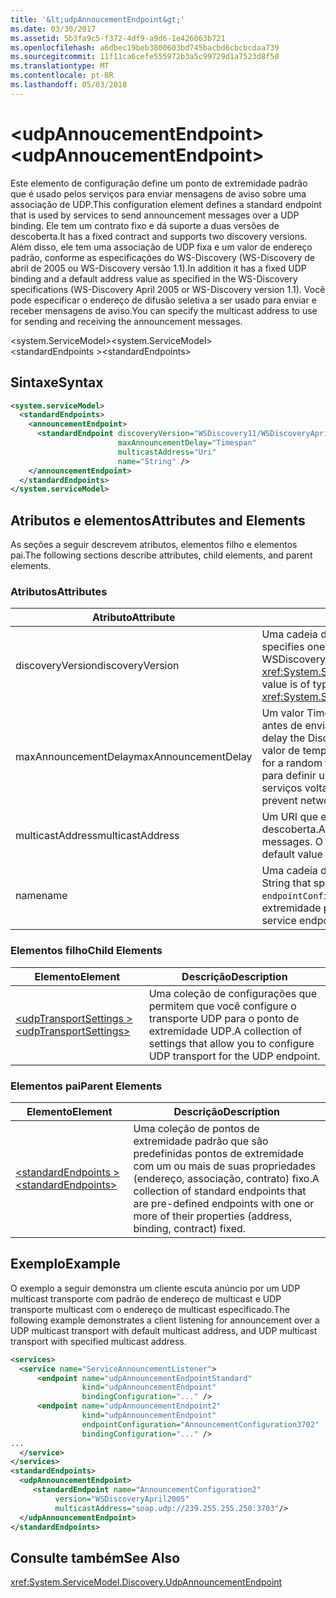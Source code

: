```yaml
---
title: '&lt;udpAnnoucementEndpoint&gt;'
ms.date: 03/30/2017
ms.assetid: 5b3fa9c5-f372-4df9-a9d6-1e426063b721
ms.openlocfilehash: a6dbec19beb3800603bd745bacbd6cbcbcdaa739
ms.sourcegitcommit: 11f11ca6cefe555972b3a5c99729d1a7523d8f50
ms.translationtype: MT
ms.contentlocale: pt-BR
ms.lasthandoff: 05/03/2018
---
```

# <a name="ltudpannoucementendpointgt"></a><span data-ttu-id="3d4f5-102">&lt;udpAnnoucementEndpoint&gt;</span><span class="sxs-lookup"><span data-stu-id="3d4f5-102">&lt;udpAnnoucementEndpoint&gt;</span></span>
<span data-ttu-id="3d4f5-103">Este elemento de configuração define um ponto de extremidade padrão que é usado pelos serviços para enviar mensagens de aviso sobre uma associação de UDP.</span><span class="sxs-lookup"><span data-stu-id="3d4f5-103">This configuration element defines a standard endpoint that is used by services to send announcement messages over a UDP binding.</span></span> <span data-ttu-id="3d4f5-104">Ele tem um contrato fixo e dá suporte a duas versões de descoberta.</span><span class="sxs-lookup"><span data-stu-id="3d4f5-104">It has a fixed contract and supports two discovery versions.</span></span> <span data-ttu-id="3d4f5-105">Além disso, ele tem uma associação de UDP fixa e um valor de endereço padrão, conforme as especificações do WS-Discovery (WS-Discovery de abril de 2005 ou WS-Discovery versão 1.1).</span><span class="sxs-lookup"><span data-stu-id="3d4f5-105">In addition it has a fixed UDP binding and a default address value as specified in the WS-Discovery specifications (WS-Discovery April 2005 or WS-Discovery version 1.1).</span></span> <span data-ttu-id="3d4f5-106">Você pode especificar o endereço de difusão seletiva a ser usado para enviar e receber mensagens de aviso.</span><span class="sxs-lookup"><span data-stu-id="3d4f5-106">You can specify the multicast address to use for sending and receiving the announcement messages.</span></span>  
  
<span data-ttu-id="3d4f5-107">\<system.ServiceModel></span><span class="sxs-lookup"><span data-stu-id="3d4f5-107">\<system.ServiceModel></span></span>  
<span data-ttu-id="3d4f5-108">\<standardEndpoints ></span><span class="sxs-lookup"><span data-stu-id="3d4f5-108">\<standardEndpoints></span></span>  
  
## <a name="syntax"></a><span data-ttu-id="3d4f5-109">Sintaxe</span><span class="sxs-lookup"><span data-stu-id="3d4f5-109">Syntax</span></span>  
  
```xml  
<system.serviceModel>  
  <standardEndpoints>
    <announcementEndpoint>
      <standardEndpoint discoveryVersion="WSDiscovery11/WSDiscoveryApril2005" 
                        maxAnnouncementDelay="Timespan"
                        multicastAddress="Uri"
                        name="String" />
    </announcementEndpoint>
  </standardEndpoints>  
</system.serviceModel>  
```  
  
## <a name="attributes-and-elements"></a><span data-ttu-id="3d4f5-110">Atributos e elementos</span><span class="sxs-lookup"><span data-stu-id="3d4f5-110">Attributes and Elements</span></span>  
 <span data-ttu-id="3d4f5-111">As seções a seguir descrevem atributos, elementos filho e elementos pai.</span><span class="sxs-lookup"><span data-stu-id="3d4f5-111">The following sections describe attributes, child elements, and parent elements.</span></span>  
  
### <a name="attributes"></a><span data-ttu-id="3d4f5-112">Atributos</span><span class="sxs-lookup"><span data-stu-id="3d4f5-112">Attributes</span></span>  
  
|<span data-ttu-id="3d4f5-113">Atributo</span><span class="sxs-lookup"><span data-stu-id="3d4f5-113">Attribute</span></span>|<span data-ttu-id="3d4f5-114">Descrição</span><span class="sxs-lookup"><span data-stu-id="3d4f5-114">Description</span></span>|  
|---------------|-----------------|  
|<span data-ttu-id="3d4f5-115">discoveryVersion</span><span class="sxs-lookup"><span data-stu-id="3d4f5-115">discoveryVersion</span></span>|<span data-ttu-id="3d4f5-116">Uma cadeia de caracteres que especifica uma das duas versões do protocolo WS-Discovery.</span><span class="sxs-lookup"><span data-stu-id="3d4f5-116">A string that specifies one of the two versions of WS-Discovery protocol.</span></span> <span data-ttu-id="3d4f5-117">Os valores válidos são WSDiscovery11 e WSDiscoveryApril2005.</span><span class="sxs-lookup"><span data-stu-id="3d4f5-117">Valid values are WSDiscovery11 and WSDiscoveryApril2005.</span></span> <span data-ttu-id="3d4f5-118">Esse valor é do tipo <xref:System.ServiceModel.Discovery.Configuration.AnnouncementEndpointElement.DiscoveryVersion>.</span><span class="sxs-lookup"><span data-stu-id="3d4f5-118">This value is of type <xref:System.ServiceModel.Discovery.Configuration.AnnouncementEndpointElement.DiscoveryVersion>.</span></span>|  
|<span data-ttu-id="3d4f5-119">maxAnnouncementDelay</span><span class="sxs-lookup"><span data-stu-id="3d4f5-119">maxAnnouncementDelay</span></span>|<span data-ttu-id="3d4f5-120">Um valor Timespan que especifica o valor máximo para o atraso de protocolo de descoberta aguardará antes de enviar uma mensagem de saudação.</span><span class="sxs-lookup"><span data-stu-id="3d4f5-120">A Timespan value that specifies the maximum value for the delay the Discovery protocol will wait before sending a Hello message.</span></span> <span data-ttu-id="3d4f5-121">As mensagens de espera para um valor de tempo aleatório entre 0 e o valor desse atributo antes de serem enviados.</span><span class="sxs-lookup"><span data-stu-id="3d4f5-121">The messages will wait for a random time value between 0 and the value of this attribute before being sent.</span></span> <span data-ttu-id="3d4f5-122">Este atributo é usado para definir um atraso aleatório, pequeno para evitar excesso de rede quando sai de uma rede e todos os serviços voltam a ficar online ao mesmo tempo.</span><span class="sxs-lookup"><span data-stu-id="3d4f5-122">This attribute is used to set a small, random delay to prevent network storms when a network goes out and all services come back online at the same time.</span></span>|  
|<span data-ttu-id="3d4f5-123">multicastAddress</span><span class="sxs-lookup"><span data-stu-id="3d4f5-123">multicastAddress</span></span>|<span data-ttu-id="3d4f5-124">Um URI que especifica um endereço de multicast para usar para enviar e receber mensagens de descoberta.</span><span class="sxs-lookup"><span data-stu-id="3d4f5-124">A URI that specifies a multicast address to use for sending and receiving the discovery messages.</span></span> <span data-ttu-id="3d4f5-125">O valor padrão é o endereço multicast como compatível com a especificação do protocolo.</span><span class="sxs-lookup"><span data-stu-id="3d4f5-125">The default value is the multicast address as conformant to the protocol specification.</span></span>|  
|<span data-ttu-id="3d4f5-126">name</span><span class="sxs-lookup"><span data-stu-id="3d4f5-126">name</span></span>|<span data-ttu-id="3d4f5-127">Uma cadeia de caracteres que especifica o nome da configuração do ponto de extremidade padrão.</span><span class="sxs-lookup"><span data-stu-id="3d4f5-127">A String that specifies the name of the configuration of the standard endpoint.</span></span> <span data-ttu-id="3d4f5-128">O nome é usado no `endpointConfiguration` atributo do ponto de extremidade de serviço para vincular a um ponto de extremidade padrão para sua configuração.</span><span class="sxs-lookup"><span data-stu-id="3d4f5-128">The name is used in the `endpointConfiguration` attribute of the service endpoint to link a standard endpoint to its configuration.</span></span>|  
  
### <a name="child-elements"></a><span data-ttu-id="3d4f5-129">Elementos filho</span><span class="sxs-lookup"><span data-stu-id="3d4f5-129">Child Elements</span></span>  
  
|<span data-ttu-id="3d4f5-130">Elemento</span><span class="sxs-lookup"><span data-stu-id="3d4f5-130">Element</span></span>|<span data-ttu-id="3d4f5-131">Descrição</span><span class="sxs-lookup"><span data-stu-id="3d4f5-131">Description</span></span>|  
|-------------|-----------------|  
|[<span data-ttu-id="3d4f5-132">\<udpTransportSettings ></span><span class="sxs-lookup"><span data-stu-id="3d4f5-132">\<udpTransportSettings></span></span>](../../../../../docs/framework/configure-apps/file-schema/wcf/udptransportsettings.md)|<span data-ttu-id="3d4f5-133">Uma coleção de configurações que permitem que você configure o transporte UDP para o ponto de extremidade UDP.</span><span class="sxs-lookup"><span data-stu-id="3d4f5-133">A collection of settings that allow you to configure UDP transport for the UDP endpoint.</span></span>|  
  
### <a name="parent-elements"></a><span data-ttu-id="3d4f5-134">Elementos pai</span><span class="sxs-lookup"><span data-stu-id="3d4f5-134">Parent Elements</span></span>  
  
|<span data-ttu-id="3d4f5-135">Elemento</span><span class="sxs-lookup"><span data-stu-id="3d4f5-135">Element</span></span>|<span data-ttu-id="3d4f5-136">Descrição</span><span class="sxs-lookup"><span data-stu-id="3d4f5-136">Description</span></span>|  
|-------------|-----------------|  
|[<span data-ttu-id="3d4f5-137">\<standardEndpoints ></span><span class="sxs-lookup"><span data-stu-id="3d4f5-137">\<standardEndpoints></span></span>](../../../../../docs/framework/configure-apps/file-schema/wcf/standardendpoints.md)|<span data-ttu-id="3d4f5-138">Uma coleção de pontos de extremidade padrão que são predefinidas pontos de extremidade com um ou mais de suas propriedades (endereço, associação, contrato) fixo.</span><span class="sxs-lookup"><span data-stu-id="3d4f5-138">A collection of standard endpoints that are pre-defined endpoints with one or more of their properties (address, binding, contract) fixed.</span></span>|  
  
## <a name="example"></a><span data-ttu-id="3d4f5-139">Exemplo</span><span class="sxs-lookup"><span data-stu-id="3d4f5-139">Example</span></span>  
 <span data-ttu-id="3d4f5-140">O exemplo a seguir demonstra um cliente escuta anúncio por um UDP multicast transporte com padrão de endereço de multicast e UDP transporte multicast com o endereço de multicast especificado.</span><span class="sxs-lookup"><span data-stu-id="3d4f5-140">The following example demonstrates a client listening for announcement over a UDP multicast transport with default multicast address, and UDP multicast transport with specified multicast address.</span></span>  
  
```xml  
<services>  
  <service name="ServiceAnnouncementListener">  
      <endpoint name="udpAnnouncementEndpointStandard"  
                kind="udpAnnouncementEndpoint"  
                bindingConfiguration="..." />  
      <endpoint name="udpAnnouncementEndpoint2"  
                kind="udpAnnouncementEndpoint"  
                endpointConfiguration="AnnouncementConfiguration3702"  
                bindingConfiguration="..." />  
...  
  </service>  
</services>  
<standardEndpoints>  
  <udpAnnouncementEndpoint>  
     <standardEndpoint name="AnnouncementConfiguration2"   
          version="WSDiscoveryApril2005"   
          multicastAddress="soap.udp://239.255.255.250:3703"/>          
  </udpAnnouncementEndpoint>  
</standardEndpoints>  
```  
  
## <a name="see-also"></a><span data-ttu-id="3d4f5-141">Consulte também</span><span class="sxs-lookup"><span data-stu-id="3d4f5-141">See Also</span></span>  
 <xref:System.ServiceModel.Discovery.UdpAnnouncementEndpoint>
